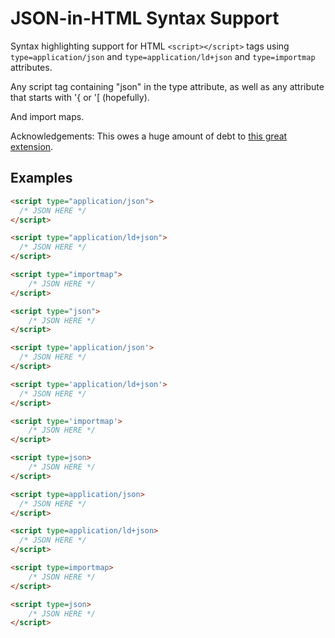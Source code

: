 # JSON-in-HTML Syntax Support

Syntax highlighting support for HTML `<script></script>` tags using `type=application/json` and `type=application/ld+json` and `type=importmap` attributes.



Any script tag containing "json" in the type attribute, as well as any attribute that starts with '{ or '[ (hopefully).

And import maps.

Acknowledgements:  This owes a huge amount of debt to [this great extension](https://github.com/panoply/vscode-json-script-tag).

## Examples

```html
<script type="application/json">
  /* JSON HERE */
</script>

<script type="application/ld+json">
  /* JSON HERE */
</script>

<script type="importmap">
    /* JSON HERE */
</script>

<script type="json">
    /* JSON HERE */
</script>

<script type='application/json'>
  /* JSON HERE */
</script>

<script type='application/ld+json'>
  /* JSON HERE */
</script>

<script type='importmap'>
    /* JSON HERE */
</script>

<script type=json>
    /* JSON HERE */
</script>

<script type=application/json>
  /* JSON HERE */
</script>

<script type=application/ld+json>
  /* JSON HERE */
</script>

<script type=importmap>
    /* JSON HERE */
</script>

<script type=json>
    /* JSON HERE */
</script>
```